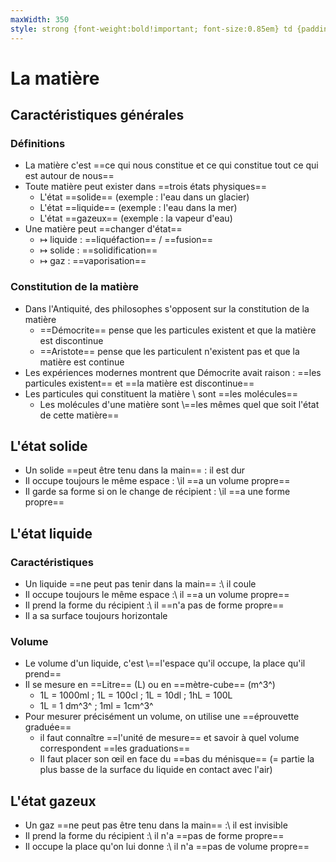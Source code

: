 ```yaml
---
maxWidth: 350
style: strong {font-weight:bold!important; font-size:0.85em} td {padding-left:0.9em!important; padding-top:0.5em!important;} table {width:500px!important}
---
```


# La matière

## Caractéristiques générales

### **Définitions**

- La matière c'est ==ce qui nous constitue et ce qui constitue tout ce qui est autour de nous==
 - Toute matière peut exister dans ==trois états physiques==
 	- L'état ==solide== (exemple : l'eau dans un glacier)
 	- L'état ==liquide== (exemple : l'eau dans la mer)
 	- L'état ==gazeux== (exemple : la vapeur d'eau)
 - Une matière peut ==changer d'état==
 	- &RightTeeArrow; liquide : ==liquéfaction== / ==fusion==
 	- &RightTeeArrow; solide : ==solidification==
 	- &RightTeeArrow; gaz : ==vaporisation==
 
### **Constitution de la matière** 	
 	
 - Dans l'Antiquité, des philosophes s'opposent sur la constitution de la matière
 	- ==Démocrite== pense que les particules existent et que la matière est discontinue
 	- ==Aristote== pense que les particulent n'existent pas et que la matière est continue 
 - Les expériences modernes montrent que Démocrite avait raison : ==les particules existent== et ==la matière est discontinue==
 - Les particules qui constituent la matière \\ sont ==les molécules==
 	- Les molécules d'une matière sont \\==les mêmes quel que soit l'état de cette matière==

## L'état solide

- Un solide ==peut être tenu dans la main== : il est dur
- Il occupe toujours le même espace : \\il ==a un volume propre==
- Il garde sa forme si on le change de récipient : \\il ==a une forme propre==

## L'état liquide

### **Caractéristiques**
- Un liquide ==ne peut pas tenir dans la main== :\\ il coule
- Il occupe toujours le même espace :\\ il ==a un volume propre==
- Il prend la forme du récipient :\\ il ==n'a pas de forme propre==
- Il a sa surface toujours horizontale

### **Volume**
- Le volume d'un liquide, c'est \\==l'espace qu'il occupe, la place qu'il prend==
- Il se mesure en ==Litre== (L) ou en ==mètre-cube== (m^3^)
	- 1L = 1000ml ; 1L = 100cl ; 1L = 10dl ; 1hL = 100L
	- 1L = 1 dm^3^ ; 1ml = 1cm^3^
- Pour mesurer précisément un volume, on utilise une ==éprouvette graduée==
	- il faut connaître ==l'unité de mesure== et savoir à quel volume correspondent ==les graduations==
	- Il faut placer son œil en face du ==bas du ménisque== (= partie la plus basse de la surface du liquide en contact avec l'air)

## L'état gazeux

- Un gaz ==ne peut pas être tenu dans la main== :\\ il est invisible
- Il prend la forme du récipient :\\ il n'a ==pas de forme propre==
- Il occupe la place qu'on lui donne :\\ il n'a ==pas de volume propre==